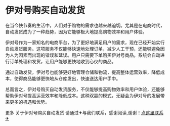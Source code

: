 # 伊对号购买自动发货

在当今快节奏的生活中，人们对于购物的需求也越来越迫切。尤其是在电商时代，自动发货成为了一种趋势，因为它能够极大地提高购物效率和用户体验。

伊对号作为一家知名的电商平台，为了更好地满足用户的需求，现在已经开始实行自动发货服务。这项服务不仅能够快速地处理订单，减少人工干预，还能够避免因为人为因素而出现的错误和延误。用户只需要下单购买伊对号商品，系统会自动进行订单处理和发货，让用户能够更快地收到心仪的商品。

通过自动发货，伊对号也能够更好地管理仓储和物流，提高整体运营效率，降低成本，使得商品能够更快地从仓库发出，快速送达用户手中。

总而言之，伊对号购买自动发货服务，不仅能够提高购物效率和用户体验，还能够帮助伊对号提高运营效率和降低成本。这种双赢的模式，无疑会为伊对号的发展带来更多的机遇和优势。

更多 关于伊对号购买自动发货 请通过✈与我们联系，感谢阅读,谢谢！[点这里联系✈](https://abc.k02.cc)